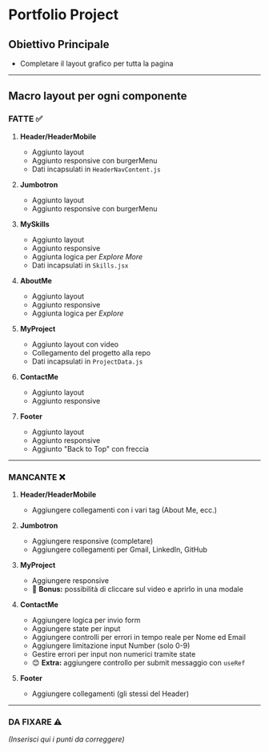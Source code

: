 # Portfolio Project

## Obiettivo Principale
- Completare il layout grafico per tutta la pagina

---

## Macro layout per ogni componente

### FATTE ✅

1) **Header/HeaderMobile**
   - Aggiunto layout
   - Aggiunto responsive con burgerMenu
   - Dati incapsulati in `HeaderNavContent.js`

2) **Jumbotron**
   - Aggiunto layout
   - Aggiunto responsive con burgerMenu

3) **MySkills**
   - Aggiunto layout
   - Aggiunto responsive
   - Aggiunta logica per *Explore More*
   - Dati incapsulati in `Skills.jsx`

4) **AboutMe**
   - Aggiunto layout
   - Aggiunto responsive
   - Aggiunta logica per *Explore*

5) **MyProject**
   - Aggiunto layout con video
   - Collegamento del progetto alla repo
   - Dati incapsulati in `ProjectData.js`

6) **ContactMe**
   - Aggiunto layout
   - Aggiunto responsive

7) **Footer**
   - Aggiunto layout
   - Aggiunto responsive
   - Aggiunto "Back to Top" con freccia
---

### MANCANTE ❌

1) **Header/HeaderMobile**
   - Aggiungere collegamenti con i vari tag (About Me, ecc.)

2) **Jumbotron**
   - Aggiungere responsive (completare)
   - Aggiungere collegamenti per Gmail, LinkedIn, GitHub

5) **MyProject**
   - Aggiungere responsive
   - 🎁 **Bonus:** possibilità di cliccare sul video e aprirlo in una modale

6) **ContactMe**
   - Aggiungere logica per invio form
   - Aggiungere state per input
   - Aggiungere controlli per errori in tempo reale per Nome ed Email
   - Aggiungere limitazione input Number (solo 0-9)
   - Gestire errori per input non numerici tramite state
   - 😊 **Extra:** aggiungere controllo per submit messaggio con `useRef`

7) **Footer**
   - Aggiungere collegamenti (gli stessi del Header)
   

---

### DA FIXARE ⚠️

*(Inserisci qui i punti da correggere)*
